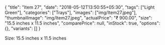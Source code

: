 {
    "title": "Item 27",
    "date": "2018-05-12T13:50:55+05:30",
    "tags": ["Light Green"],
    "categories": ["Trays"],
    "images": ["img/Item27.jpeg"],
    "thumbnailImage": "img/Item27.jpeg",
    "actualPrice": "₹ 900.00",
    "size": "15.5 inches x 11.5 inches",
    "comparePrice": null,
    "inStock": true,
    "options": {},
    "variants": []
}

Size: 15.5 inches x 11.5 inches